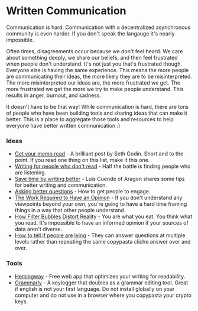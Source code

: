 # Written Communication

Communication is hard. Communication with a decentralized asynchronous community is even harder. If you don't speak the langauge it's nearly impossible.

Often times, disagreements occur because we don't feel heard. We care about something deeply, we share our beliefs, and then feel frustrated when people don't understand. It's not just you that's frustrated though. Everyone else is having the same experience. This means the more people are communicating their ideas, the more likely they are to be misinterpreted. The more misinterpreted our ideas are, the more frustrated we get. The more frustrated we get the more we try to make people understand. This results in anger, burnout, and sadness.  

It doesn't have to be that way! While communication is hard, there are tons of people who have been building tools and sharing ideas that can make it better. This is a place to aggregate those tools and resources to help everyone have better written communication :)

### Ideas
- [Get your memo read](https://seths.blog/2018/11/get-your-memo-read/) - A brilliant post by Seth Godin. Short and to the point. If you read one thing on this list, make it this one.
- [Writing for people who don't read](https://seths.blog/2018/06/writing-for-people-who-dont-read/) - Half the battle is finding people who are listening.
- [Save time by writing better](https://blog.luisivan.net/saving-time-by-writing-better-11bce34f4631) - Luis Cuende of Aragon shares some tips for better writing and communication.
- [Asking better questions](https://fs.blog/2011/02/the-art-and-science-of-asking-better-questions/) - How to get people to engage.
- [The Work Required to Have an Opinion](https://fs.blog/2013/04/the-work-required-to-have-an-opinion/) - If you don't understand any viewpoints beyond your own, you're going to have a hard time framing things in a way that other people understand.
- [How Filter Bubbles Distort Reality](https://fs.blog/2017/07/filter-bubbles/) - You are what you eat. You think what you read. It's impossible to have an informed opinion if your sources of data aren't diverse.
- [How to tell if people are lying](https://fs.blog/2015/05/elon-musk-lying-experience/) - They can answer questions at multiple levels rather than repeating the same copypasta cliche answer over and over. 

### Tools
- [Hemingway](http://hemingwayapp.com) - Free web app that optimizes your writing for readability.
- [Grammarly](https://grammarly.com) - A keylogger that doubles as a grammar editing tool. Great if english is not your first language. Do not install globally on your computer and do not use in a browser where you copypasta your crypto keys.

